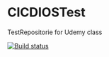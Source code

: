 # CICDIOSTest

TestRepositorie for Udemy class

[![Build status](https://build.appcenter.ms/v0.1/apps/e329c7e9-4540-4f3c-9f0e-ebc024195300/branches/dev/badge)](https://appcenter.ms)
